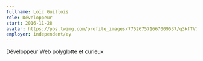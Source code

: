 ```yaml
---
fullname: Loïc Guillois
role: Développeur
start: 2016-11-28
avatar: https://pbs.twimg.com/profile_images/775267571667009537/q3kfTV75.jpg
employer: independent/ey
---
```


Développeur Web polyglotte et curieux
